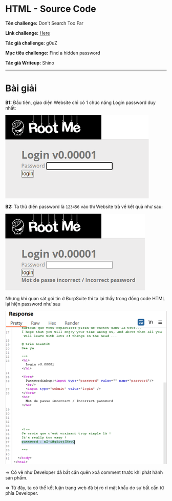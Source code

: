 # HTML - Source Code

**Tên challenge:**  Don't Search Too Far

**Link challenge:** [Here](https://www.root-me.org/en/Challenges/Web-Server/HTML-Source-code)

**Tác giả challenge:** g0uZ

**Mục tiêu challenge:** Find a hidden password

**Tác giả Writeup:** Shino

---

# Bài giải

**B1:** Đầu tiên, giao diện Website chỉ có 1 chức năng Login password duy nhất:

![alt text](./images/image.png)

**B2:** Ta thử điền password là `123456` vào thì Website trả về kết quả như sau:

![alt text](./images/image-1.png)

Nhưng khi quan sát gói tin ở BurpSuite thì ta lại thấy trong đống code HTML lại hiện password như sau

![alt text](./images/image-2.png)

=> Có vẻ như Developer đã bất cẩn quên xoá comment trước khi phát hành sản phẩm.

=> Từ đây, ta có thể kết luận trang web đã bị rò rỉ mật khẩu do sự bất cẩn từ phía Developer.
